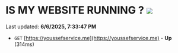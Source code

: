 # IS MY WEBSITE RUNNING ? [![](https://img.shields.io/static/v1?label=Sponsor&message=%E2%9D%A4&logo=GitHub&color=%23fe8e86)](https://github.com/sponsors/Youssef-Lehmam)

Last updated: **6/6/2025, 7:33:47 PM**

- `GET` [https://youssefservice.me](https://youssefservice.me) - **Up** (314ms)
